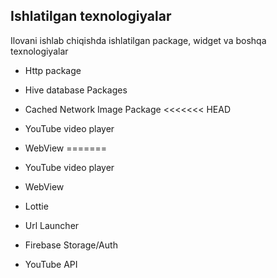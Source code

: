 ## Ishlatilgan texnologiyalar

Ilovani ishlab chiqishda ishlatilgan package, widget va boshqa texnologiyalar

- Http package
- Hive database Packages
- Cached Network Image Package
<<<<<<< HEAD
- YouTube video player 
- WebView 
=======
- YouTube video player
- WebView
 
- Lottie
- Url Launcher
- Firebase Storage/Auth
- YouTube API

